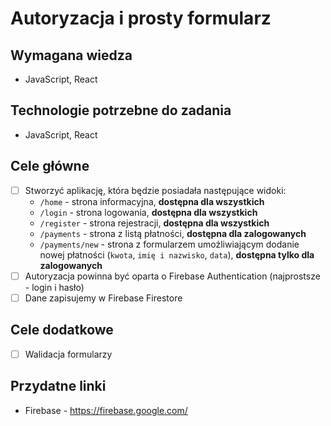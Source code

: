 # Autoryzacja i prosty formularz

## Wymagana wiedza

- JavaScript, React


## Technologie potrzebne do zadania

- JavaScript, React

## Cele główne
* [ ] Stworzyć aplikację, która będzie posiadała następujące widoki: 
  - `/home` - strona informacyjna, **dostępna dla wszystkich**
  - `/login` - strona logowania, **dostępna dla wszystkich**
  - `/register` - strona rejestracji, **dostępna dla wszystkich**
  - `/payments` - strona z listą płatności, **dostępna dla zalogowanych**
  - `/payments/new` - strona z formularzem umożliwiającym dodanie nowej płatności (`kwota`, `imię i nazwisko`, `data`), **dostępna tylko dla zalogowanych** 
* [ ] Autoryzacja powinna być oparta o Firebase Authentication (najprostsze - login i hasło)
* [ ] Dane zapisujemy w Firebase Firestore

## Cele dodatkowe
* [ ] Walidacja formularzy

## Przydatne linki

- Firebase - https://firebase.google.com/

